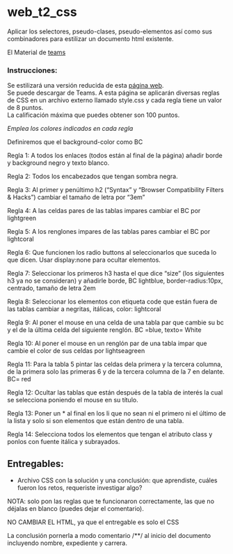 # web_t2_css

Aplicar los selectores, pseudo-clases, pseudo-elementos así como sus combinadores para estilizar un documento html existente.

El Material de [teams](https://teams.microsoft.com/_#/school/files/General?threadId=19%3Aafa22bf795c049669d2c3dfc660f44cd%40thread.tacv2&ctx=channel&context=Tarea%25202&rootfolder=%252Fsites%252FDSAW_O2020_ESI3124A%252FDocumentos%2520compartidos%252FGeneral%252FTareas%252FTarea%25202)

### Instrucciones:
Se estilizará una versión reducida de esta [página web](http://www.dhs.state.il.us/accessibility/references/css-quick-reference.html).  
Se puede descargar de Teams. A esta página se aplicarán diversas reglas de CSS en un archivo externo llamado style.css y cada regla tiene un valor de 8 puntos.  
La calificación máxima que puedes obtener son 100 puntos.

*Emplea los colores indicados en cada regla*

Definiremos que el background-color como BC

Regla 1: A todos los enlaces (todos están al final de la página) añadir borde y background negro y texto blanco.

Regla 2:  Todos los encabezados que tengan sombra negra.   

Regla 3:  Al primer y penúltimo h2 (“Syntax”  y  “Browser Compatibility Filters & Hacks”)  cambiar el tamaño de letra por “3em”

Regla 4:  A las celdas pares de las tablas impares cambiar el BC por lightgreen

Regla 5:  A los renglones impares de las tablas pares cambiar el BC por lightcoral

Regla 6:  Que funcionen los radio buttons al seleccionarlos que suceda lo que dicen.  Usar display:none para ocultar elementos.

Regla 7:  Seleccionar los primeros h3  hasta  el que dice “size”  (los siguientes h3 ya no se consideran) y añadirle borde, BC lightblue, border-radius:10px,  centrado,  tamaño de letra 2em

Regla 8: Seleccionar los elementos con etiqueta code que están fuera de las tablas cambiar a negritas, itálicas, color: lightcoral

Regla 9: Al poner el mouse en una celda de una tabla par que cambie su bc y el de la última celda del siguiente renglón.  BC =blue, texto= White

Regla 10: Al poner el mouse en un renglón par de una tabla impar que cambie el color de sus celdas por lightseagreen

Regla 11: Para la tabla 5 pintar las celdas dela primera y la tercera columna, de la primera solo las primeras 6 y de la tercera columna de la 7 en delante.  BC= red

Regla 12: Ocultar las tablas que están después de la tabla de interés la cual se selecciona poniendo el mouse en su título.

Regla 13: Poner un * al final en los li que no sean ni el primero ni el último de la lista y solo si son elementos que están dentro de una tabla.

Regla 14:  Selecciona todos los elementos que tengan el atributo class  y ponlos con fuente itálica y subrayados.

 

## Entregables:
* Archivo CSS con la solución y una conclusión: que aprendiste, cuáles fueron los retos,  requeriste investigar algo?

NOTA: solo pon las reglas que te funcionaron correctamente, las que no déjalas en blanco (puedes dejar el comentario).

NO CAMBIAR EL HTML, ya que el entregable es solo el CSS

La conclusión pornerla a modo comentario /**/ al inicio del documento incluyendo nombre, expediente y carrera.
